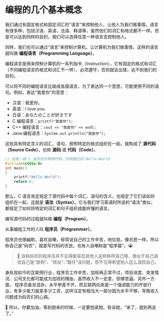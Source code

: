 # 编程的几个基本概念

我们通过有固定格式和固定词汇的“语言”来控制他人，让他人为我们做事情。语言有很多种，包括汉语、英语、法语、韩语等，虽然他们的词汇和格式都不一样，但是可以达到同样的目的，我们可以选择任意一种语言去控制他人。

同样，我们也可以通过“语言”来控制计算机，让计算机为我们做事情，这样的语言就叫做 **编程语言（Programming Language）**。

编程语言是用来控制计算机的一系列指令（Instruction），它有固定的格式和词汇（不同编程语言的格式和词汇不一样），必须遵守，否则就会出错，达不到我们的目的。

可以将不同的编程语言比喻成各国语言，为了表达同一个意思，可能使用不同的语句。例如，表达“我爱你”的意思：

- 汉语：我爱你。
- 英语：I love you.
- 日语：あなたのことが好きです
- C 编程语言：`printf("我爱你");`
- C++ 编程语言：`cout << "我爱你" << endl;`
- Java 编程语言：`System.out.println("我爱你");`

这些具有特定含义的词汇、语句，按照特定的格式组织在一起，就构成了 **源代码（Source Code）**，也称 **源码** 或 **代码（Code）**。

```c
// 这是一段 C 语言的示例源代码，作用是打印 Hello World
#include<stdio.h>
int main()
{
    printf("Hello World"); 
    return 0;
}
```

那么，C 语言肯定规定了源代码中每个词汇、语句的含义，也规定了它们该如何组织在一起，这就是 **语法（Syntax）**。它与我们学习英语时所说的“语法”类似，都规定了如何将特定的词汇和句子组织成能听懂的语言。

编写源代码的过程就叫做 **编程（Program）**。

从事编程工作的人叫 **程序员（Programmer）**。

程序员也很幽默，喜欢自嘲，经常说自己的工作辛苦，地位低，像农民一样，所以称自己是”码农“，就是写代码的农民，也有人自嘲称是”程序猿“。😭

> 📍 自称码农的程序员并不见得能容忍其他人这样称呼自己哦，类似于自己调侃自己是“舔狗”、“屌丝”、”靓仔“没问题，但不见得希望别人这么调侃自己。

身处现如今的互联网行业，程序员工作辛苦，加班再正常不过，项目进度、突发情况、公司文化都可能成为加班的理由，虽然收入不一定差，但够苦逼。另外一方面， 程序员鱼龙混杂，水平参差不齐，而互联网向来是一个强调能力的开放行业，有多少能力就拿多少工资，这样注定有相当大一部分因为水平不够，导致收入问题成为码农们的心病。

💖 所以，你要加油，等到她来的时候，一定要抱紧她。告诉她，“来了，就别再走了。”